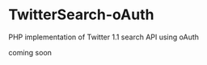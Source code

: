 TwitterSearch-oAuth
===================

PHP implementation of Twitter 1.1 search API using oAuth

coming soon
